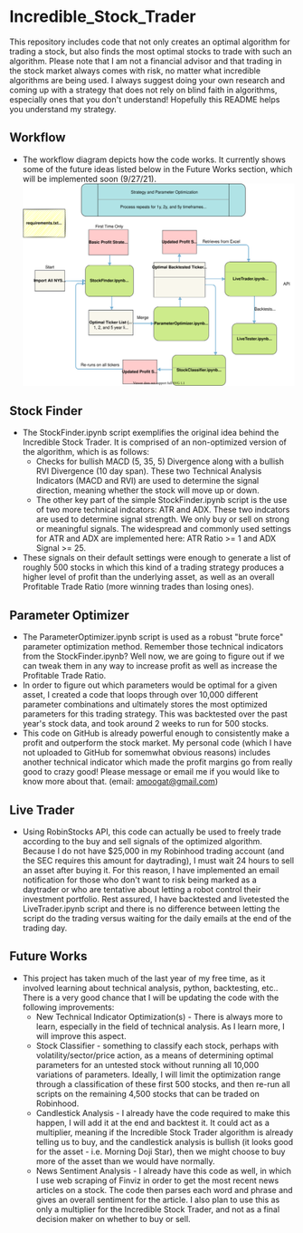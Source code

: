 # Incredible_Stock_Trader
This repository includes code that not only creates an optimal algorithm for trading a stock, but also finds the most optimal stocks to trade with such an algorithm. Please note that I am not a financial advisor and that trading in the stock market always comes with risk, no matter what incredible algorithms are being used. I always suggest doing your own research and coming up with a strategy that does not rely on blind faith in algorithms, especially ones that you don't understand! Hopefully this README helps you understand my strategy.

## Workflow
- The workflow diagram depicts how the code works. It currently shows some of the future ideas listed below in the Future Works section, which will be implemented soon (9/27/21).
![Workflow Diagram](workflow.drawio.svg)

## Stock Finder
- The StockFinder.ipynb script exemplifies the original idea behind the Incredible Stock Trader. It is comprised of an non-optimized version of the algorithm, which is as follows:
  - Checks for bullish MACD (5, 35, 5) Divergence along with a bullish RVI Divergence (10 day span). These two Technical Analysis Indicators (MACD and RVI) are used to determine the signal direction, meaning whether the stock will move up or down.
  - The other key part of the simple StockFinder.ipynb script is the use of two more technical indcators: ATR and ADX. These two indcators are used to determine signal strength. We only buy or sell on strong or meaningful signals. The widespread and commonly used settings for ATR and ADX are implemented here: ATR Ratio >= 1 and ADX Signal >= 25.
- These signals on their default settings were enough to generate a list of roughly 500 stocks in which this kind of a trading strategy produces a higher level of profit than the underlying asset, as well as an overall Profitable Trade Ratio (more winning trades than losing ones).
 
## Parameter Optimizer
- The ParameterOptimizer.ipynb script is used as a robust "brute force" parameter optimization method. Remember those technical indicators from the StockFinder.ipynb? Well now, we are going to figure out if we can tweak them in any way to increase profit as well as increase the Profitable Trade Ratio.
- In order to figure out which parameters would be optimal for a given asset, I created a code that loops through over 10,000 different parameter combinations and ultimately stores the most optimized parameters for this trading strategy. This was backtested over the past year's stock data, and took around 2 weeks to run for 500 stocks.
- This code on GitHub is already powerful enough to consistently make a profit and outperform the stock market. My personal code (which I have not uploaded to GitHub for somemwhat obvious reasons) includes another technical indicator which made the profit margins go from really good to crazy good! Please message or email me if you would like to know more about that. (email: amoogat@gmail.com)

## Live Trader
- Using RobinStocks API, this code can actually be used to freely trade according to the buy and sell signals of the optimized algorithm. Because I do not have $25,000 in my Robinhood trading account (and the SEC requires this amount for daytrading), I must wait 24 hours to sell an asset after buying it. For this reason, I have implemented an email notification for those who don't want to risk being marked as a daytrader or who are tentative about letting a robot control their investment portfolio. Rest assured, I have backtested and livetested the LiveTrader.ipynb script and there is no difference between letting the script do the trading versus waiting for the daily emails at the end of the trading day.

## Future Works
- This project has taken much of the last year of my free time, as it involved learning about technical analysis, python, backtesting, etc.. There is a very good chance that I will be updating the code with the following improvements:
  - New Technical Indicator Optimization(s) - There is always more to learn, especially in the field of technical analysis. As I learn more, I will improve this aspect.
  - Stock Classifier - something to classify each stock, perhaps with volatility/sector/price action, as a means of determining optimal parameters for an untested stock without running all 10,000 variations of parameters. Ideally, I will limit the optimization range through a classification of these first 500 stocks, and then re-run all scripts on the remaining 4,500 stocks that can be traded on Robinhood.
  - Candlestick Analysis - I already have the code required to make this happen, I will add it at the end and backtest it. It could act as a multiplier, meaning if the Incredible Stock Trader algorithm is already telling us to buy, and the candlestick analysis is bullish (it looks good for the asset - i.e. Morning Doji Star), then we might choose to buy more of the asset than we would have normally.
  - News Sentiment Analysis - I already have this code as well, in which I use web scraping of Finviz in order to get the most recent news articles on a stock. The code then parses each word and phrase and gives an overall sentiment for the article. I also plan to use this as only a multiplier for the Incredible Stock Trader, and not as a final decision maker on whether to buy or sell.
